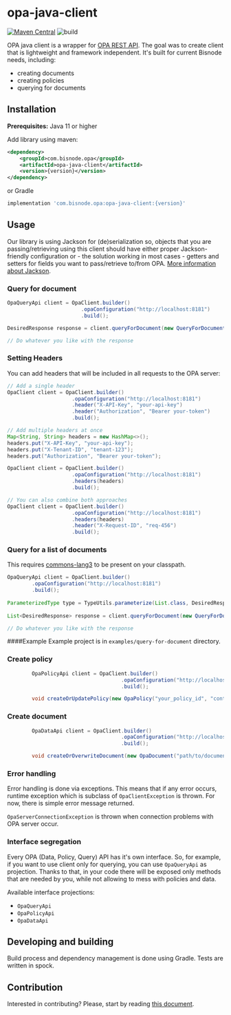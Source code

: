 # opa-java-client
[![Maven Central](https://maven-badges.herokuapp.com/maven-central/com.bisnode.opa/opa-java-client/badge.svg)](https://maven-badges.herokuapp.com/maven-central/com.bisnode.opa/opa-java-client) ![build](https://github.com/Bisnode/opa-java-client/workflows/build/badge.svg)

OPA java client is a wrapper for [OPA REST API](https://www.openpolicyagent.org/docs/latest/rest-api/). The goal was to create client that is lightweight and framework independent. It's built for current Bisnode needs, including:
 - creating documents
 - creating policies
 - querying for documents
## Installation
**Prerequisites:** Java 11 or higher

Add library using maven:
```xml
<dependency>
    <groupId>com.bisnode.opa</groupId>
    <artifactId>opa-java-client</artifactId>
    <version>{version}</version>
</dependency>
```
or Gradle
```groovy
implementation 'com.bisnode.opa:opa-java-client:{version}'
```

## Usage
Our library is using Jackson for (de)serialization so, objects that you are passing/retrieving using this client should have either proper Jackson-friendly configuration or - the solution working in most cases - getters and setters for fields you want to pass/retrieve to/from OPA. 
 [More information about Jackson](https://github.com/FasterXML/jackson-docs).

### Query for document
```java
OpaQueryApi client = OpaClient.builder()
                        .opaConfiguration("http://localhost:8181")
                        .build();

DesiredResponse response = client.queryForDocument(new QueryForDocumentRequest(yourDTO, "path/to/document"), DesiredResponse.class);

// Do whatever you like with the response
```

### Setting Headers

You can add headers that will be included in all requests to the OPA server:

```java
// Add a single header
OpaClient client = OpaClient.builder()
                     .opaConfiguration("http://localhost:8181")
                     .header("X-API-Key", "your-api-key")
                     .header("Authorization", "Bearer your-token")
                     .build();

// Add multiple headers at once
Map<String, String> headers = new HashMap<>();
headers.put("X-API-Key", "your-api-key");
headers.put("X-Tenant-ID", "tenant-123");
headers.put("Authorization", "Bearer your-token");

OpaClient client = OpaClient.builder()
                     .opaConfiguration("http://localhost:8181")
                     .headers(headers)
                     .build();

// You can also combine both approaches
OpaClient client = OpaClient.builder()
                     .opaConfiguration("http://localhost:8181")
                     .headers(headers)
                     .header("X-Request-ID", "req-456")
                     .build();
```

### Query for a list of documents

This requires [commons-lang3](https://mvnrepository.com/artifact/org.apache.commons/commons-lang3) to be present on your classpath.

```java
OpaQueryApi client = OpaClient.builder()
        .opaConfiguration("http://localhost:8181")
        .build();
        
ParameterizedType type = TypeUtils.parameterize(List.class, DesiredResponse.class);
        
List<DesiredResponse> response = client.queryForDocument(new QueryForDocumentRequest(yourDTO, "path/to/document"), type);

// Do whatever you like with the response
```

####Example
Example project is in `examples/query-for-document` directory.
### Create policy
```java
        OpaPolicyApi client = OpaClient.builder()
                                     .opaConfiguration("http://localhost:8181")
                                     .build();

        void createOrUpdatePolicy(new OpaPolicy("your_policy_id", "content of the policy"));
```
### Create document
```java
        OpaDataApi client = OpaClient.builder()
                                     .opaConfiguration("http://localhost:8181")
                                     .build();

        void createOrOverwriteDocument(new OpaDocument("path/to/document", "content of document (json)"));
```

### Error handling
Error handling is done via exceptions. This means that if any error occurs, runtime exception which is subclass of `OpaClientException` is thrown. For now, there is simple error message returned.

`OpaServerConnectionException` is thrown when connection problems with OPA server occur.

### Interface segregation
Every OPA (Data, Policy, Query) API has it's own interface. So, for example, if you want to use client only for querying, you can use `OpaQueryApi` as projection. Thanks to that, in your code there will be exposed only methods that are needed by you, while not allowing to mess with policies and data.

Available interface projections:
- `OpaQueryApi`
- `OpaPolicyApi`
- `OpaDataApi`

## Developing and building
Build process and dependency management is done using Gradle.
Tests are written in spock.

## Contribution

Interested in contributing? Please, start by reading [this document](https://github.com/Bisnode/opa-java-client/blob/master/CONTRIBUTING.md).
